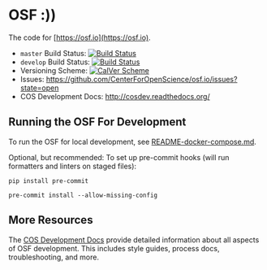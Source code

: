 # OSF :))

The code for [https://osf.io](https://osf.io).

- `master` Build Status: [![Build Status](https://travis-ci.org/CenterForOpenScience/osf.io.svg?branch=master)](https://travis-ci.org/CenterForOpenScience/osf.io)
- `develop` Build Status: [![Build Status](https://travis-ci.org/CenterForOpenScience/osf.io.svg?branch=develop)](https://travis-ci.org/CenterForOpenScience/osf.io)
- Versioning Scheme:  [![CalVer Scheme](https://img.shields.io/badge/calver-YY.MINOR.MICRO-22bfda.svg)](http://calver.org)
- Issues: https://github.com/CenterForOpenScience/osf.io/issues?state=open
- COS Development Docs: http://cosdev.readthedocs.org/


## Running the OSF For Development

To run the OSF for local development, see [README-docker-compose.md](https://github.com/CenterForOpenScience/osf.io/blob/develop/README-docker-compose.md).

Optional, but recommended: To set up pre-commit hooks (will run
formatters and linters on staged files):

```
pip install pre-commit

pre-commit install --allow-missing-config
```

## More Resources

The [COS Development Docs](http://cosdev.readthedocs.org/) provide detailed information about all aspects of OSF development.
This includes style guides, process docs, troubleshooting, and more.
